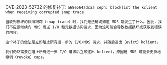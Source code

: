 CVE-2023-52732 的修复补丁: `a68e564adcaa ceph: blocklist the kclient when receiving corrupted snap trace`

```
当收到损坏的快照跟踪（snap trace）时，我们无法确切知道 MDS 端发生了什么。因此，我们不应该继续向 MDS 发送 I/O 和元数据访问请求，因为这可能会导致数据损坏或获取到错误的内容。

这个补丁的做法是立即阻止所有进一步的 I/O/MDS 请求，并随后逐出（evict）kclient。

我们仍然需要在阻止所有进一步 I/O 请求后立即逐出 kclient，原因是 MDS 可能会更快地撤销（revoke）caps。
```
